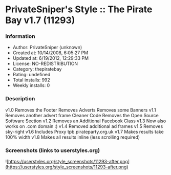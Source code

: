 # PrivateSniper's Style :: The Pirate Bay v1.7 (11293)

### Information
- Author: PrivateSniper (unknown)
- Created at: 10/14/2008, 6:05:27 PM
- Updated at: 6/19/2012, 12:29:33 PM
- License: NO-REDISTRIBUTION
- Category: thepiratebay
- Rating: undefined
- Total installs: 992
- Weekly installs: 0


### Description
v1.0
Removes the Footer
Removes Adverts
Removes some Banners
v1.1
Removes another advert frame
Cleaner Code
Removes the Open Source Software Section
v1.2
Removes an Additional Facebook Class
v1.3
Now also works on .com domain :)
v1.4
Removed additional ad frames
v1.5
Removes sky-right
v1.6
Includes Proxy tpb.pirateparty.org.uk
v1.7
Makes results take 100% width
v1.8
Makes all results inline (less scrolling required)


### Screenshots (links to userstyles.org)
![https://userstyles.org/style_screenshots/11293-after.png](https://userstyles.org/style_screenshots/11293-after.png)


